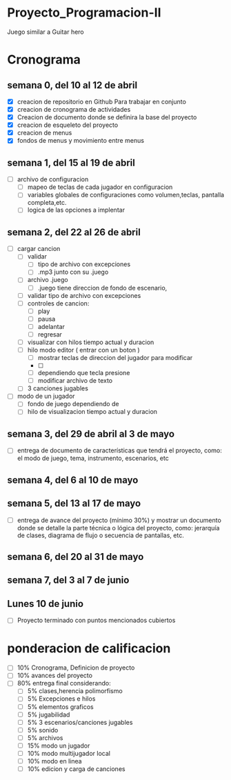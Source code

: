 # Proyecto_Programacion-II
Juego similar a Guitar hero

# Cronograma

## semana 0, del 10 al 12 de abril

- [x] creacion de repositorio en Github Para trabajar en conjunto
- [x] creacion de cronograma de actividades
- [x] Creacion de documento donde se definira la base del proyecto
- [x] creacion de esqueleto del proyecto 
- [x] creacion de menus
- [x] fondos de menus y movimiento entre menus

## semana 1, del 15 al 19 de abril

- [ ] archivo de configuracion
    - [ ] mapeo de teclas de cada jugador en configuracion
    - [ ] variables globales de configuraciones como volumen,teclas, pantalla completa,etc.
    - [ ] logica de las opciones a implentar

## semana 2, del 22 al 26 de abril

- [ ] cargar cancion
    - [ ] validar 
        - [ ] tipo de archivo con excepciones
        - [ ] .mp3 junto con su .juego
    - [ ] archivo .juego
        - [ ] .juego tiene direccion de fondo de escenario, 
    - [ ] validar tipo de archivo con excepciones
    - [ ] controles de cancion:
        - [ ] play
        - [ ] pausa
        - [ ] adelantar
        - [ ] regresar
    - [ ] visualizar con hilos tiempo actual y duracion 
    - [ ] hilo modo editor ( entrar con un boton )
        - [ ] mostrar teclas de direccion del jugador para modificar
        - [ ]
        - [ ] dependiendo que tecla presione 
        - [ ] modificar archivo de texto
    - [ ] 3 canciones jugables
- [ ] modo de un jugador
    - [ ] fondo de juego dependiendo de 
    - [ ] hilo de visualizacion tiempo actual y duracion

## semana 3, del 29 de abril al 3 de mayo

- [ ] entrega de documento de características que tendrá el proyecto, como: el modo de juego, tema, instrumento, escenarios, etc 

## semana 4, del 6 al 10 de mayo

## semana 5, del 13 al 17 de mayo
- [ ] entrega de avance del proyecto (mínimo 30%) y mostrar un
documento donde se detalle la parte técnica o lógica del proyecto, como: jerarquía de clases, diagrama de flujo o secuencia de pantallas, etc.
## semana 6, del 20 al 31 de mayo

## semana 7, del 3 al 7 de junio

## Lunes 10 de junio 
- [ ]  Proyecto terminado con puntos mencionados cubiertos

# ponderacion de calificacion
- [ ] 10% Cronograma, Definicion de proyecto
- [ ] 10% avances del proyecto  
- [ ] 80% entrega final considerando:
    - [ ] 5% clases,herencia polimorfismo
    - [ ] 5% Excepciones e hilos
    - [ ] 5% elementos graficos
    - [ ] 5% jugabilidad
    - [ ] 5% 3 escenarios/canciones jugables
    - [ ] 5% sonido
    - [ ] 5% archivos
    - [ ] 15% modo un jugador
    - [ ] 10% modo multijugador local
    - [ ] 10% modo en linea 
    - [ ] 10% edicion y carga de canciones
